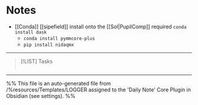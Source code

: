 # Notes
- [[Conda]] [[sipefield]] install onto the [[Sol|PupilComp]] required `conda install dask`
	- `conda install pymmcore-plus`
	- `pip install nidaqmx`
---

> [!LIST] Tasks
> ```tasks
> 
> ```

---
%%
This file is an auto-generated file from /%resources/Templates/LOGGER assigned to the 'Daily Note' Core Plugin in Obsidian (see settings). 
%%